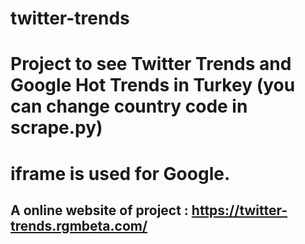 # twitter-trends

# Project to see Twitter Trends and Google Hot Trends in Turkey (you can change country code in scrape.py)

# iframe is used for Google.

## A online website of project : https://twitter-trends.rgmbeta.com/
